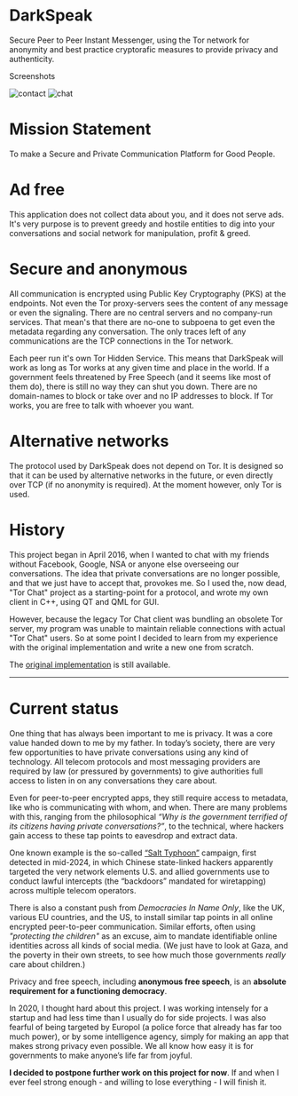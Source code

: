 # DarkSpeak

Secure Peer to Peer Instant Messenger, using the Tor network for anonymity and best practice cryptorafic measures to provide privacy and authenticity.

Screenshots

![contact](screenshots/ds_chat.jpeg) ![chat](screenshots/ds_contact.jpeg)

# Mission Statement

To make a Secure and Private Communication Platform for Good People.

# Ad free

This application does not collect data about you, and it does not serve ads. It's very purpose is to prevent greedy and hostile entities to dig into your conversations and social network for manipulation, profit & greed.

# Secure and anonymous

All communication is encrypted using Public Key Cryptography (PKS) at the endpoints. Not even the Tor proxy-servers sees the content of any message or even the signaling. There are no central servers and no company-run services. That mean's that there are no-one to subpoena to get even the metadata regarding any conversation. The only traces left of any communications are the TCP connections in the Tor network.

Each peer run it's own Tor Hidden Service. This means that DarkSpeak will work as long as Tor works at any given time and place in the world. If a government feels threatened by Free Speech (and it seems like most of them do), there is still no way they can shut you down. There are no domain-names to block or take over and no IP addresses to block. If Tor works, you are free to talk with whoever you want.

# Alternative networks

The protocol used by DarkSpeak does not depend on Tor. It is designed so that it can be used by alternative networks in the future, or even directly over TCP (if no anonymity is required). At the moment however, only Tor is used.

# History

This project began in April 2016, when I wanted to chat with my friends without Facebook, Google, NSA or anyone else overseeing our conversations. The idea that private conversations are no longer possible, and that we just have to accept that, provokes me. So I used the, now dead, "Tor Chat" project as a starting-point for a protocol, and wrote my own client in C++, using QT and QML for GUI.

However, because the legacy Tor Chat client was bundling an obsolete Tor server, my program was unable to maintain reliable connections with actual "Tor Chat" users. So at some point I decided to learn from my experience with the original implementation and write a new one from scratch.

The [original implementation](https://github.com/jgaa/darkspeak/tree/original-impl-torchat-prot) is still available.

---
# Current status

One thing that has always been important to me is privacy. It was a core value handed down to me by my father. In today’s society, there are very few opportunities to have private conversations using any kind of technology. All telecom protocols and most messaging providers are required by law (or pressured by governments) to give authorities full access to listen in on any conversations they care about.

Even for peer-to-peer encrypted apps, they still require access to metadata, like who is communicating with whom, and when. There are many problems with this, ranging from the philosophical *“Why is the government terrified of its citizens having private conversations?”*, to the technical, where hackers gain access to these tap points to eavesdrop and extract data.

One known example is the so-called [“Salt Typhoon”](https://en.wikipedia.org/wiki/Salt_Typhoon) campaign, first detected in mid-2024, in which Chinese state-linked hackers apparently targeted the very network elements U.S. and allied governments use to conduct lawful intercepts (the “backdoors” mandated for wiretapping) across multiple telecom operators.

There is also a constant push from *Democracies In Name Only*, like the UK, various EU countries, and the US, to install similar tap points in all online encrypted peer-to-peer communication. Similar efforts, often using *"protecting the children"* as an excuse, aim to mandate identifiable online identities across all kinds of social media. (We just have to look at Gaza, and the poverty in their own streets, to see how much those governments *really* care about children.)

Privacy and free speech, including **anonymous free speech**, is an **absolute requirement for a functioning democracy**.

In 2020, I thought hard about this project. I was working intensely for a startup and had less time than I usually do for side projects. I was also fearful of being targeted by Europol (a police force that already has far too much power), or by some intelligence agency, simply for making an app that makes strong privacy even possible. We all know how easy it is for governments to make anyone’s life far from joyful.

**I decided to postpone further work on this project for now**. If and when I ever feel strong enough - and willing to lose everything - I will finish it.
